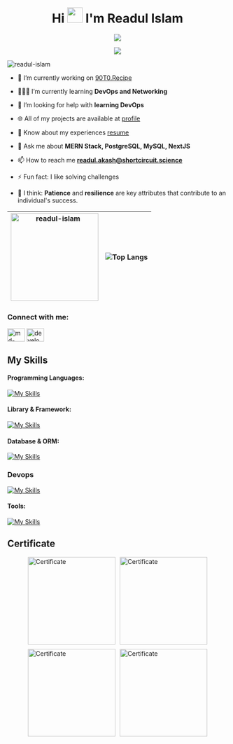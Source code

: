 <h1 align="center">Hi <img src="https://media.giphy.com/media/hvRJCLFzcasrR4ia7z/giphy.gif" width="35"> I'm Readul Islam</h1>


<p align="center" >
  <a style="font-size:10px" href="https://github.com/DenverCoder1/readme-typing-svg"><img src="https://readme-typing-svg.demolab.com?font=Bebas+Neue&size=15&pause=3000&color=cdcdcd&center=true&vCenter=true&random=false&width=435&height=18&lines=A passionate -;full stack developer"></a>
</p>
<p align="center">
  <a href="https://github.com/DenverCoder1/readme-typing-svg"><img src="https://readme-typing-svg.demolab.com?font=Bebas+Neue&size=24&pause=3000&color=cdcdcd&center=true&vCenter=true&random=false&width=435&height=18&lines=Assalamu++Alaikum+Warahmatullah.;thanks+for+visiting+my+profile"></a>
</p>
<p align="left"> <img src="https://komarev.com/ghpvc/?username=readul-islam&label=Profile%20views&color=0e75b6&style=flat" alt="readul-islam" /> </p>

- 🔭 I’m currently working on [90T0.Recipe](https://www.recipe.90to.com/)

- 👨🏻‍💻 I’m currently learning **DevOps and Networking**

- 🤝 I’m looking for help with **learning DevOps**

- 🌐 All of my projects are available at [profile](https://developer-readul.xyz)

- 📄 Know about my experiences [resume](https://drive.google.com/file/d/1HKVk3aoWOsSKYNdAFnGFD4RTufTuGcKs/view?usp=sharing)

- 💬 Ask me about **MERN Stack, PostgreSQL, MySQL, NextJS**

- 📫 How to reach me **readul.akash@shortcircuit.science**

- ⚡ Fun fact: I like solving challenges

- 🤑 I think: **Patience** and **resilience** are key attributes that contribute to an individual's success.


| <img height="200em"  src="https://github-readme-streak-stats.herokuapp.com/?user=readul-islam&hide_border=true" alt="readul-islam" />  |![Top Langs](https://github-readme-stats.vercel.app/api/top-langs/?username=readul-islam&show_icons=true&hide_border=true&layout=compact&langs_count=10) |
|---|---|

<h3 align="left">Connect with me:</h3>
<p align="left">
<a href="https://linkedin.com/in/md-readul-islam" target="blank"><img align="center" src="https://raw.githubusercontent.com/rahuldkjain/github-profile-readme-generator/master/src/images/icons/Social/linked-in-alt.svg" alt="md-readul-islam" height="30" width="40" /></a>
<a href="https://www.leetcode.com/developer-readul" target="blank"><img align="center" src="https://raw.githubusercontent.com/rahuldkjain/github-profile-readme-generator/master/src/images/icons/Social/leet-code.svg" alt="developer-readul" height="30" width="40" /></a>
</p>

## My Skills

#### Programming Languages:  
[![My Skills](https://skillicons.dev/icons?i=js,ts,cpp,py&perline=5)]()

#### Library & Framework:  
[![My Skills](https://skillicons.dev/icons?i=react,next,nodejs,express,tailwind,bootstrap,d3&perline=6)]()

#### Database & ORM:  
[![My Skills](https://skillicons.dev/icons?i=mongo,mysql,postgresql,sequelize&perline=6)]()

### Devops
[![My Skills](https://skillicons.dev/icons?i=aws,docker,vercel&perline=5)]()

#### Tools:  
[![My Skills](https://skillicons.dev/icons?i=vscode,vite,linux,git,github,ai,ps&perline=6)]()

## Certificate
<div style="display: flex; flex-wrap: wrap; gap: 10px; justify-content: center;">
  <a href="https://udemy-certificate.s3.amazonaws.com/image/UC-04278a58-966e-4048-ae3f-6f8f845f6b6b.jpg" target="_blank">
    <img src="https://udemy-certificate.s3.amazonaws.com/image/UC-04278a58-966e-4048-ae3f-6f8f845f6b6b.jpg" alt="Certificate" width="200"/>
  </a>
  <a href="https://udemy-certificate.s3.amazonaws.com/image/UC-04278a58-966e-4048-ae3f-6f8f845f6b6b.jpg" target="_blank">
    <img src="https://udemy-certificate.s3.amazonaws.com/image/UC-04278a58-966e-4048-ae3f-6f8f845f6b6b.jpg" alt="Certificate" width="200"/>
  </a>
  <a href="https://udemy-certificate.s3.amazonaws.com/image/UC-04278a58-966e-4048-ae3f-6f8f845f6b6b.jpg" target="_blank">
    <img src="https://udemy-certificate.s3.amazonaws.com/image/UC-04278a58-966e-4048-ae3f-6f8f845f6b6b.jpg" alt="Certificate" width="200"/>
  </a>
  <a href="https://udemy-certificate.s3.amazonaws.com/image/UC-04278a58-966e-4048-ae3f-6f8f845f6b6b.jpg" target="_blank">
    <img src="https://udemy-certificate.s3.amazonaws.com/image/UC-04278a58-966e-4048-ae3f-6f8f845f6b6b.jpg" alt="Certificate" width="200"/>
  </a>
</div>





